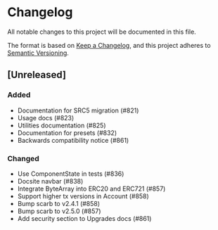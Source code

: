 # Changelog

All notable changes to this project will be documented in this file.

The format is based on [Keep a Changelog](https://keepachangelog.com/en/1.1.0/),
and this project adheres to [Semantic Versioning](https://semver.org/spec/v2.0.0.html).

## [Unreleased]

### Added

- Documentation for SRC5 migration (#821)
- Usage docs (#823)
- Utilities documentation (#825)
- Documentation for presets (#832)
- Backwards compatibility notice (#861)

### Changed

- Use ComponentState in tests (#836)
- Docsite navbar (#838)
- Integrate ByteArray into ERC20 and ERC721 (#857)
- Support higher tx versions in Account (#858)
- Bump scarb to v2.4.1 (#858)
- Bump scarb to v2.5.0 (#857)
- Add security section to Upgrades docs (#861)
